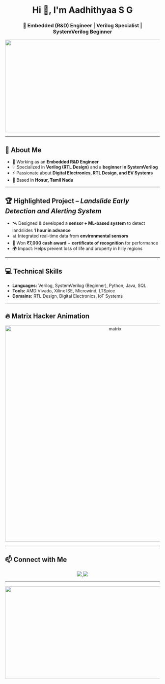 <h1 align="center">Hi 👋, I'm Aadhithyaa S G</h1>
<h3 align="center">🚀 Embedded (R&D) Engineer | Verilog Specialist | SystemVerilog Beginner</h3>

<p align="center">
  <img src="https://media.giphy.com/media/3o7aD2saalBwwftBIY/giphy.gif" width="600" height="300" />
</p>

---

## 🌟 About Me
- 🔭 Working as an **Embedded R&D Engineer**  
- 💡 Specialized in **Verilog (RTL Design)** and a **beginner in SystemVerilog**  
- ⚡ Passionate about **Digital Electronics, RTL Design, and EV Systems**  
- 📍 Based in **Hosur, Tamil Nadu**

---

## 🏆 Highlighted Project – *Landslide Early Detection and Alerting System*
- 🛰️ Designed & developed a **sensor + ML-based system** to detect landslides **1 hour in advance**  
- 📊 Integrated real-time data from **environmental sensors**  
- 🏅 Won **₹7,000 cash award** + **certificate of recognition** for performance  
- 🌍 Impact: Helps prevent loss of life and property in hilly regions  

---

## 💻 Technical Skills
- **Languages:** Verilog, SystemVerilog (Beginner), Python, Java, SQL  
- **Tools:** AMD Vivado, Xilinx ISE, Microwind, LTSpice  
- **Domains:** RTL Design, Digital Electronics, IoT Systems  

---

## 🔥 Matrix Hacker Animation
<p align="center">
  <img src="https://raw.githubusercontent.com/saadeghi/saadeghi/master/dots.gif" alt="matrix" width="700"/>
</p>

---

## 📫 Connect with Me
<p align="center">
  <a href="https://www.linkedin.com/in/aadhithyaasg/" target="_blank">
    <img src="https://img.shields.io/badge/LinkedIn-Aadhithyaa%20S%20G-blue?logo=linkedin&logoColor=white" />
  </a>
  <a href="https://github.com/SGA-15" target="_blank">
    <img src="https://img.shields.io/badge/GitHub-SGA--15-black?logo=github" />
  </a>
</p>

---

<p align="center">
  <img src="https://i.gifer.com/7iJU.gif" width="600" height="300" />
</p>
